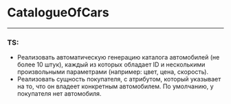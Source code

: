 # CatalogueOfCars
____
### TS:
* Реализовать автоматическую генерацию каталога автомобилей (не более 10 штук), каждый из которых обладает ID и несколькими произвольными параметрами (например: цвет, цена, скорость).
* Реализовать сущность покупателя, с атрибутом, который указывает на то, что он владеет конкретным автомобилем. По умолчанию, у покупателя нет автомобиля.
